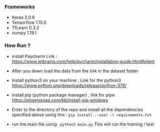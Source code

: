 ### Frameworks 
 * Keras 2.0.8
 * Tensorflow 1.15.0
 * TfLearn 0.3.2
 * numpy 1.19.1

  
  
### How  Run ?
* install Paycharm Link : https://www.jetbrains.com/help/pycharm/installation-guide.html#silent

* After you down load the data from the link in the dataset folder 

* Install python3 on your machine , Link for the python3 
https://www.python.org/downloads/release/python-379/

* install pip (python package manager) , link for pipe 
https://phoenixnap.com/kb/install-pip-windows

* Enter to the directory of the repo and install all the dependencies specified  above using this  : 
` pip install --user -r requirements.txt `

* run the main file using ` python3 main.py` 
This will run the training / test 